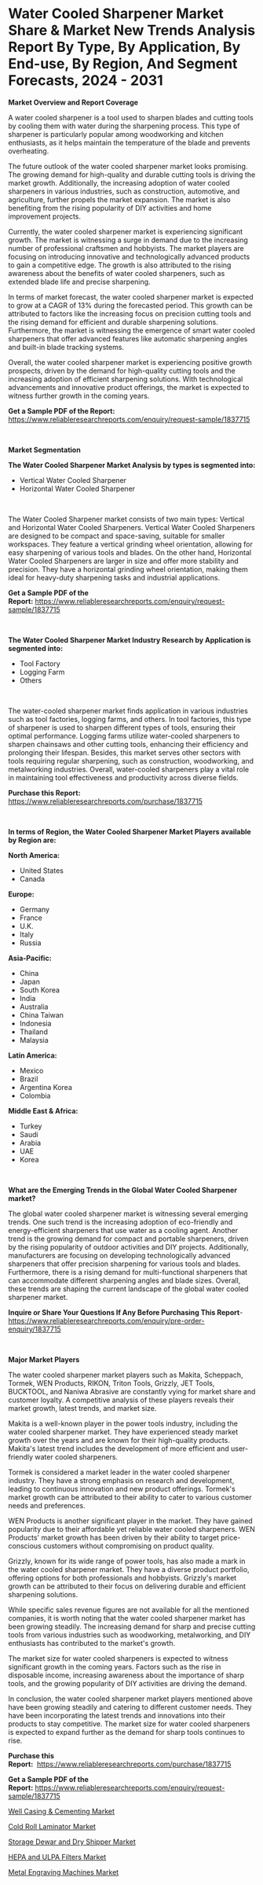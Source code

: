 <p><h1>Water Cooled Sharpener Market Share & Market New Trends Analysis Report By Type, By Application, By End-use, By Region, And Segment Forecasts, 2024 - 2031</h1></p><p><strong>Market Overview and Report Coverage</strong></p>
<p><p>A water cooled sharpener is a tool used to sharpen blades and cutting tools by cooling them with water during the sharpening process. This type of sharpener is particularly popular among woodworking and kitchen enthusiasts, as it helps maintain the temperature of the blade and prevents overheating.</p><p>The future outlook of the water cooled sharpener market looks promising. The growing demand for high-quality and durable cutting tools is driving the market growth. Additionally, the increasing adoption of water cooled sharpeners in various industries, such as construction, automotive, and agriculture, further propels the market expansion. The market is also benefiting from the rising popularity of DIY activities and home improvement projects.</p><p>Currently, the water cooled sharpener market is experiencing significant growth. The market is witnessing a surge in demand due to the increasing number of professional craftsmen and hobbyists. The market players are focusing on introducing innovative and technologically advanced products to gain a competitive edge. The growth is also attributed to the rising awareness about the benefits of water cooled sharpeners, such as extended blade life and precise sharpening.</p><p>In terms of market forecast, the water cooled sharpener market is expected to grow at a CAGR of 13% during the forecasted period. This growth can be attributed to factors like the increasing focus on precision cutting tools and the rising demand for efficient and durable sharpening solutions. Furthermore, the market is witnessing the emergence of smart water cooled sharpeners that offer advanced features like automatic sharpening angles and built-in blade tracking systems.</p><p>Overall, the water cooled sharpener market is experiencing positive growth prospects, driven by the demand for high-quality cutting tools and the increasing adoption of efficient sharpening solutions. With technological advancements and innovative product offerings, the market is expected to witness further growth in the coming years.</p></p>
<p><strong>Get a Sample PDF of the Report:</strong> <a href="https://www.reliableresearchreports.com/enquiry/request-sample/1837715">https://www.reliableresearchreports.com/enquiry/request-sample/1837715</a></p>
<p>&nbsp;</p>
<p><strong>Market Segmentation</strong></p>
<p><strong>The Water Cooled Sharpener Market Analysis by types is segmented into:</strong></p>
<p><ul><li>Vertical Water Cooled Sharpener</li><li>Horizontal Water Cooled Sharpener</li></ul></p>
<p>&nbsp;</p>
<p><p>The Water Cooled Sharpener market consists of two main types: Vertical and Horizontal Water Cooled Sharpeners. Vertical Water Cooled Sharpeners are designed to be compact and space-saving, suitable for smaller workspaces. They feature a vertical grinding wheel orientation, allowing for easy sharpening of various tools and blades. On the other hand, Horizontal Water Cooled Sharpeners are larger in size and offer more stability and precision. They have a horizontal grinding wheel orientation, making them ideal for heavy-duty sharpening tasks and industrial applications.</p></p>
<p><strong>Get a Sample PDF of the Report:</strong>&nbsp;<a href="https://www.reliableresearchreports.com/enquiry/request-sample/1837715">https://www.reliableresearchreports.com/enquiry/request-sample/1837715</a></p>
<p>&nbsp;</p>
<p><strong>The Water Cooled Sharpener Market Industry Research by Application is segmented into:</strong></p>
<p><ul><li>Tool Factory</li><li>Logging Farm</li><li>Others</li></ul></p>
<p>&nbsp;</p>
<p><p>The water-cooled sharpener market finds application in various industries such as tool factories, logging farms, and others. In tool factories, this type of sharpener is used to sharpen different types of tools, ensuring their optimal performance. Logging farms utilize water-cooled sharpeners to sharpen chainsaws and other cutting tools, enhancing their efficiency and prolonging their lifespan. Besides, this market serves other sectors with tools requiring regular sharpening, such as construction, woodworking, and metalworking industries. Overall, water-cooled sharpeners play a vital role in maintaining tool effectiveness and productivity across diverse fields.</p></p>
<p><strong>Purchase this Report:</strong>&nbsp; <a href="https://www.reliableresearchreports.com/purchase/1837715">https://www.reliableresearchreports.com/purchase/1837715</a></p>
<p>&nbsp;</p>
<p><strong>In terms of Region, the Water Cooled Sharpener Market Players available by Region are:</strong></p>
<p>
    <p> <strong> North America: </strong>
        <ul>
            <li>United States</li>
            <li>Canada</li>
        </ul>
        </p> 
    <p> <strong> Europe: </strong>
        <ul>
            <li>Germany</li>
            <li>France</li>
            <li>U.K.</li>
            <li>Italy</li>
            <li>Russia</li>
        </ul>
        </p> 
    <p> <strong> Asia-Pacific: </strong>
        <ul>
            <li>China</li>
            <li>Japan</li>
            <li>South Korea</li>
            <li>India</li>
            <li>Australia</li>
            <li>China Taiwan</li>
            <li>Indonesia</li>
            <li>Thailand</li>
            <li>Malaysia</li>
        </ul>
        </p> 
    <p> <strong> Latin America: </strong>
        <ul>
            <li>Mexico</li>
            <li>Brazil</li>
            <li>Argentina Korea</li>
            <li>Colombia</li>
        </ul>
        </p> 
    <p> <strong> Middle East & Africa: </strong>
        <ul>
            <li>Turkey</li>
            <li>Saudi</li>
            <li>Arabia</li>
            <li>UAE</li>
            <li>Korea</li>
        </ul>
    </p>
    </p>
<p>&nbsp;</p>
<p><strong>What are the Emerging Trends in the Global Water Cooled Sharpener market?</strong></p>
<p><p>The global water cooled sharpener market is witnessing several emerging trends. One such trend is the increasing adoption of eco-friendly and energy-efficient sharpeners that use water as a cooling agent. Another trend is the growing demand for compact and portable sharpeners, driven by the rising popularity of outdoor activities and DIY projects. Additionally, manufacturers are focusing on developing technologically advanced sharpeners that offer precision sharpening for various tools and blades. Furthermore, there is a rising demand for multi-functional sharpeners that can accommodate different sharpening angles and blade sizes. Overall, these trends are shaping the current landscape of the global water cooled sharpener market.</p></p>
<p><strong>Inquire or Share Your Questions If Any Before Purchasing This Report</strong>- <a href="https://www.reliableresearchreports.com/enquiry/pre-order-enquiry/1837715">https://www.reliableresearchreports.com/enquiry/pre-order-enquiry/1837715</a></p>
<p>&nbsp;</p>
<p><strong>Major Market Players</strong></p>
<p><p>The water cooled sharpener market players such as Makita, Scheppach, Tormek, WEN Products, RIKON, Triton Tools, Grizzly, JET Tools, BUCKTOOL, and Naniwa Abrasive are constantly vying for market share and customer loyalty. A competitive analysis of these players reveals their market growth, latest trends, and market size.</p><p>Makita is a well-known player in the power tools industry, including the water cooled sharpener market. They have experienced steady market growth over the years and are known for their high-quality products. Makita's latest trend includes the development of more efficient and user-friendly water cooled sharpeners.</p><p>Tormek is considered a market leader in the water cooled sharpener industry. They have a strong emphasis on research and development, leading to continuous innovation and new product offerings. Tormek's market growth can be attributed to their ability to cater to various customer needs and preferences.</p><p>WEN Products is another significant player in the market. They have gained popularity due to their affordable yet reliable water cooled sharpeners. WEN Products' market growth has been driven by their ability to target price-conscious customers without compromising on product quality.</p><p>Grizzly, known for its wide range of power tools, has also made a mark in the water cooled sharpener market. They have a diverse product portfolio, offering options for both professionals and hobbyists. Grizzly's market growth can be attributed to their focus on delivering durable and efficient sharpening solutions.</p><p>While specific sales revenue figures are not available for all the mentioned companies, it is worth noting that the water cooled sharpener market has been growing steadily. The increasing demand for sharp and precise cutting tools from various industries such as woodworking, metalworking, and DIY enthusiasts has contributed to the market's growth.</p><p>The market size for water cooled sharpeners is expected to witness significant growth in the coming years. Factors such as the rise in disposable income, increasing awareness about the importance of sharp tools, and the growing popularity of DIY activities are driving the demand.</p><p>In conclusion, the water cooled sharpener market players mentioned above have been growing steadily and catering to different customer needs. They have been incorporating the latest trends and innovations into their products to stay competitive. The market size for water cooled sharpeners is expected to expand further as the demand for sharp tools continues to rise.</p></p>
<p><strong>Purchase this Report:</strong>&nbsp;&nbsp;<a href="https://www.reliableresearchreports.com/purchase/1837715">https://www.reliableresearchreports.com/purchase/1837715</a></p>
<p></p>
<p><strong>Get a Sample PDF of the Report:</strong>&nbsp;<a href="https://www.reliableresearchreports.com/enquiry/request-sample/1837715">https://www.reliableresearchreports.com/enquiry/request-sample/1837715</a></p>
<p><p><a href="https://github.com/vimar16th/Market-Research-Report-List-2/blob/main/well-casing-cementing-market.md">Well Casing & Cementing Market</a></p><p><a href="https://github.com/luckyshygirl/Market-Research-Report-List-2/blob/main/cold-roll-laminator-market.md">Cold Roll Laminator Market</a></p><p><a href="https://github.com/pizolina/Market-Research-Report-List-2/blob/main/storage-dewar-and-dry-shipper-market.md">Storage Dewar and Dry Shipper Market</a></p><p><a href="https://github.com/sofayahoo2023/Market-Research-Report-List-2/blob/main/hepa-and-ulpa-filters-market.md">HEPA and ULPA Filters Market</a></p><p><a href="https://github.com/gdfhhhj/Market-Research-Report-List-2/blob/main/metal-engraving-machines-market.md">Metal Engraving Machines Market</a></p></p>